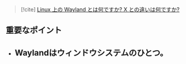 > [!cite]
> [Linux 上の Wayland とは何ですか? X との違いは何ですか?](https://ja.linux-console.net/?p=30366)

## 重要なポイント
- Waylandはウィンドウシステムのひとつ。
	- 